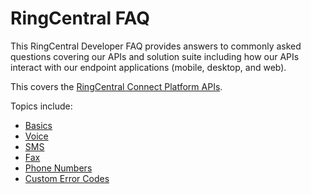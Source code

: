 # RingCentral FAQ

This RingCentral Developer FAQ provides answers to commonly asked questions covering our APIs and solution suite including how our APIs interact with our endpoint applications (mobile, desktop, and web).

This covers the [RingCentral Connect Platform APIs](https://developers.ringcentral.com).

Topics include:

* [Basics](basics.md)
* [Voice](voice.md)
* [SMS](sms.md)
* [Fax](fax.md)
* [Phone Numbers](phone-numbers.md)
* [Custom Error Codes](errors.md)
